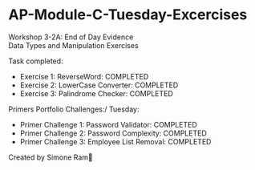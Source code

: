 # AP-Module-C-Tuesday-Excercises
Workshop 3-2A: End of Day Evidence\
Data Types and Manipulation Exercises


Task completed:
* Exercise 1: ReverseWord: COMPLETED
* Exercise 2: LowerCase Converter: COMPLETED
* Exercise 3: Palindrome Checker: COMPLETED

Primers Portfolio Challenges:/
Tuesday:
* Primer Challenge 1: Password Validator: COMPLETED
* Primer Challenge 2: Password Complexity: COMPLETED
* Primer Challenge 3: Employee List Removal: COMPLETED 


Created by Simone Ram🐏
